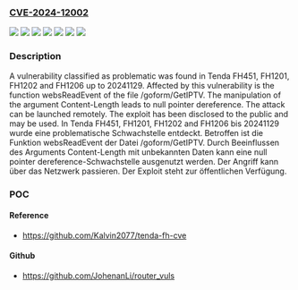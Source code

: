### [CVE-2024-12002](https://cve.mitre.org/cgi-bin/cvename.cgi?name=CVE-2024-12002)
![](https://img.shields.io/static/v1?label=Product&message=FH1201&color=blue)
![](https://img.shields.io/static/v1?label=Product&message=FH1202&color=blue)
![](https://img.shields.io/static/v1?label=Product&message=FH1206&color=blue)
![](https://img.shields.io/static/v1?label=Product&message=FH451&color=blue)
![](https://img.shields.io/static/v1?label=Version&message=20241129%20&color=brightgreen)
![](https://img.shields.io/static/v1?label=Vulnerability&message=Denial%20of%20Service&color=brightgreen)
![](https://img.shields.io/static/v1?label=Vulnerability&message=NULL%20Pointer%20Dereference&color=brightgreen)

### Description

A vulnerability classified as problematic was found in Tenda FH451, FH1201, FH1202 and FH1206 up to 20241129. Affected by this vulnerability is the function websReadEvent of the file /goform/GetIPTV. The manipulation of the argument Content-Length leads to null pointer dereference. The attack can be launched remotely. The exploit has been disclosed to the public and may be used.
In Tenda FH451, FH1201, FH1202 and FH1206 bis 20241129 wurde eine problematische Schwachstelle entdeckt. Betroffen ist die Funktion websReadEvent der Datei /goform/GetIPTV. Durch Beeinflussen des Arguments Content-Length mit unbekannten Daten kann eine null pointer dereference-Schwachstelle ausgenutzt werden. Der Angriff kann über das Netzwerk passieren. Der Exploit steht zur öffentlichen Verfügung.

### POC

#### Reference
- https://github.com/Kalvin2077/tenda-fh-cve

#### Github
- https://github.com/JohenanLi/router_vuls


